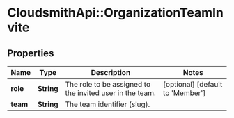 # CloudsmithApi::OrganizationTeamInvite

## Properties
Name | Type | Description | Notes
------------ | ------------- | ------------- | -------------
**role** | **String** | The role to be assigned to the invited user in the team. | [optional] [default to &#39;Member&#39;]
**team** | **String** | The team identifier (slug). | 


